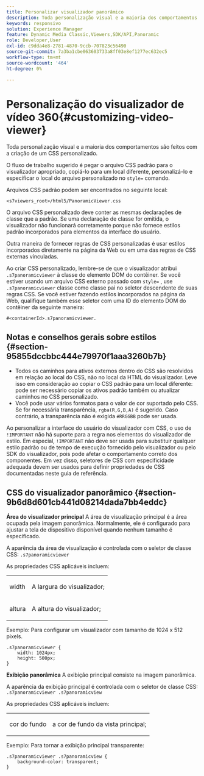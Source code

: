 ```yaml
---
title: Personalizar visualizador panorâmico
description: Toda personalização visual e a maioria dos comportamentos do Visualizador panorâmico são feitas criando um CSS personalizado.
keywords: responsivo
solution: Experience Manager
feature: Dynamic Media Classic,Viewers,SDK/API,Panoramic
role: Developer,User
exl-id: c9dda4e8-2781-4870-9ccb-707823c56490
source-git-commit: 7a3ba1cbe063603733a8ff03e8ef1277ec632ec5
workflow-type: tm+mt
source-wordcount: '464'
ht-degree: 0%

---
```


# Personalização do visualizador de vídeo 360{#customizing-video-viewer}

Toda personalização visual e a maioria dos comportamentos são feitos com a criação de um CSS personalizado.

O fluxo de trabalho sugerido é pegar o arquivo CSS padrão para o visualizador apropriado, copiá-lo para um local diferente, personalizá-lo e especificar o local do arquivo personalizado no `style=` comando.

Arquivos CSS padrão podem ser encontrados no seguinte local:

`<s7viewers_root>/html5/PanoramicViewer.css`

O arquivo CSS personalizado deve conter as mesmas declarações de classe que a padrão. Se uma declaração de classe for omitida, o visualizador não funcionará corretamente porque não fornece estilos padrão incorporados para elementos da interface do usuário.

Outra maneira de fornecer regras de CSS personalizadas é usar estilos incorporados diretamente na página da Web ou em uma das regras de CSS externas vinculadas.

Ao criar CSS personalizado, lembre-se de que o visualizador atribui `.s7panoramicviewer` à classe do elemento DOM do contêiner. Se você estiver usando um arquivo CSS externo passado com `style=` , use `.s7panoramicviewer` classe como classe pai no seletor descendente de suas regras CSS. Se você estiver fazendo estilos incorporados na página da Web, qualifique também esse seletor com uma ID do elemento DOM do contêiner da seguinte maneira:

`#<containerId>.s7panoramicviewer.`


## Notas e conselhos gerais sobre estilos {#section-95855dccbbc444e79970f1aaa3260b7b}

* Todos os caminhos para ativos externos dentro do CSS são resolvidos em relação ao local do CSS, não no local da HTML do visualizador. Leve isso em consideração ao copiar o CSS padrão para um local diferente: pode ser necessário copiar os ativos padrão também ou atualizar caminhos no CSS personalizado.
* Você pode usar vários formatos para o valor de cor suportado pelo CSS. Se for necessária transparência, `rgba(R,G,B,A)` é sugerido. Caso contrário, a transparência não é exigida `#RRGGBB` pode ser usada.

Ao personalizar a interface do usuário do visualizador com CSS, o uso de `!IMPORTANT` não há suporte para a regra nos elementos do visualizador de estilo. Em especial, `!IMPORTANT` não deve ser usada para substituir qualquer estilo padrão ou de tempo de execução fornecido pelo visualizador ou pelo SDK do visualizador, pois pode afetar o comportamento correto dos componentes. Em vez disso, seletores de CSS com especificidade adequada devem ser usados para definir propriedades de CSS documentadas neste guia de referência.

## CSS do visualizador panorâmico {#section-9b6d8d601cb441d08214dada7bb4eddc}

**Área do visualizador principal**
A área de visualização principal é a área ocupada pela imagem panorâmica.  Normalmente, ele é configurado para ajustar a tela de dispositivo disponível quando nenhum tamanho é especificado.

A aparência da área de visualização é controlada com o seletor de classe CSS:
`.s7panoramicviewer`

As propriedades CSS aplicáveis incluem:

<table id="table_panA68A403DB93A6D597461A573"> 
 <tbody> 
  <tr> 
   <td colname="col1"> <p> <span class="codeph"> width </span> </p> </td> 
   <td colname="col2"> <p> <span class="codeph"> A largura do visualizador; </span> </p> </td> 
  </tr> 
  <tr> 
   <td colname="col1"> <p> <span class="codeph"> altura </span> </p> </td> 
   <td colname="col2"> <p> <span class="codeph"> A altura do visualizador; </span> </p> </td> 
  </tr> 
 </tbody> 
</table>

Exemplo: Para configurar um visualizador com tamanho de 1024 x 512 pixels.

```
.s7panoramicviewer {
	width: 1024px;
	height: 500px;	
}
```

**Exibição panorâmica**
A exibição principal consiste na imagem panorâmica.

A aparência da exibição principal é controlada com o seletor de classe CSS:
`.s7panoramicviewer .s7panoramicview`

As propriedades CSS aplicáveis incluem:
<table id="table_pann68A403DB93A6D597461A573"> 
 <tbody> 
  <tr> 
   <td colname="col1"> <p> <span class="codeph"> cor do fundo </span> </p> </td> 
   <td colname="col2"> <p> <span class="codeph"> a cor de fundo da vista principal; </span> </p> </td> 
  </tr> 
 </tbody> 
</table>

Exemplo: Para tornar a exibição principal transparente:

```
.s7panoramicviewer .s7panoramicview {
	background-color: transparent;
}
```
